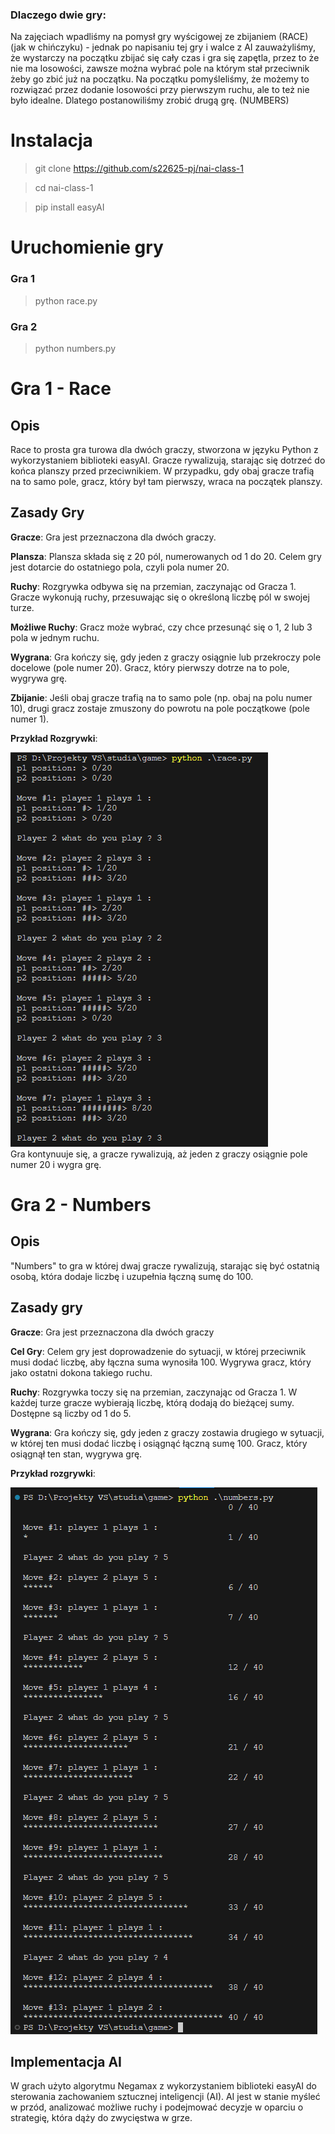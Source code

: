 ### Dlaczego dwie gry:

Na zajęciach wpadliśmy na pomysł gry wyścigowej ze zbijaniem (RACE) (jak w chińczyku) - jednak po napisaniu tej gry i walce z AI zauważyliśmy, że wystarczy na początku zbijać się cały czas i gra się zapętla, przez to że nie ma losowości, zawsze można wybrać pole na którym stał przeciwnik żeby go zbić już na początku. Na początku pomyśleliśmy, że możemy to rozwiązać przez dodanie losowości przy pierwszym ruchu, ale to też nie było idealne. Dlatego postanowiliśmy zrobić drugą grę. (NUMBERS)

# Instalacja

> git clone https://github.com/s22625-pj/nai-class-1

> cd nai-class-1

> pip install easyAI 

# Uruchomienie gry

### Gra 1
> python race.py

### Gra 2
> python numbers.py


# Gra 1 - Race

## Opis

Race to prosta gra turowa dla dwóch graczy, stworzona w języku Python z wykorzystaniem biblioteki easyAI. Gracze rywalizują, starając się dotrzeć do końca planszy przed przeciwnikiem. W przypadku, gdy obaj gracze trafią na to samo pole, gracz, który był tam pierwszy, wraca na początek planszy.

## Zasady Gry

**Gracze**: Gra jest przeznaczona dla dwóch graczy.

**Plansza**: Plansza składa się z 20 pól, numerowanych od 1 do 20. Celem gry jest dotarcie do ostatniego pola, czyli pola numer 20.

**Ruchy**: Rozgrywka odbywa się na przemian, zaczynając od Gracza 1. Gracze wykonują ruchy, przesuwając się o określoną liczbę pól w swojej turze.

**Możliwe Ruchy**: Gracz może wybrać, czy chce przesunąć się o 1, 2 lub 3 pola w jednym ruchu.

**Wygrana**: Gra kończy się, gdy jeden z graczy osiągnie lub przekroczy pole docelowe (pole numer 20). Gracz, który pierwszy dotrze na to pole, wygrywa grę.

**Zbijanie**: Jeśli obaj gracze trafią na to samo pole (np. obaj na polu numer 10), drugi gracz zostaje zmuszony do powrotu na pole początkowe (pole numer 1).

**Przykład Rozgrywki**:

![image](examples/race_example.png)  
Gra kontynuuje się, a gracze rywalizują, aż jeden z graczy osiągnie pole numer 20 i wygra grę.


# Gra 2 - Numbers

## Opis 

"Numbers" to gra w której dwaj gracze rywalizują, starając się być ostatnią osobą, która dodaje liczbę i uzupełnia łączną sumę do 100. 

## Zasady gry

**Gracze**: Gra jest przeznaczona dla dwóch graczy

**Cel Gry**: Celem gry jest doprowadzenie do sytuacji, w której przeciwnik musi dodać liczbę, aby łączna suma wynosiła 100. Wygrywa gracz, który jako ostatni dokona takiego ruchu.

**Ruchy**: Rozgrywka toczy się na przemian, zaczynając od Gracza 1. W każdej turze gracze wybierają liczbę, którą dodają do bieżącej sumy. Dostępne są liczby od 1 do 5.

**Wygrana**: Gra kończy się, gdy jeden z graczy zostawia drugiego w sytuacji, w której ten musi dodać liczbę i osiągnąć łączną sumę 100. Gracz, który osiągnął ten stan, wygrywa grę.

**Przykład rozgrywki**: 

![image](examples/numbers_example.png)  

## Implementacja AI

W grach użyto algorytmu Negamax z wykorzystaniem biblioteki easyAI do sterowania zachowaniem sztucznej inteligencji (AI). AI jest w stanie myśleć w przód, analizować możliwe ruchy i podejmować decyzje w oparciu o strategię, która dąży do zwycięstwa w grze.